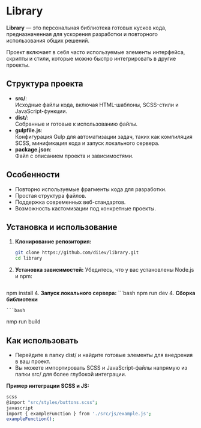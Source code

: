 # Library

**Library** — это персональная библиотека готовых кусков кода, предназначенная для ускорения разработки и повторного использования общих решений.  

Проект включает в себя часто используемые элементы интерфейса, скрипты и стили, которые можно быстро интегрировать в другие проекты.  

## Структура проекта

- **src/**:  
  Исходные файлы кода, включая HTML-шаблоны, SCSS-стили и JavaScript-функции.  
- **dist/**:  
  Собранные и готовые к использованию файлы.  
- **gulpfile.js**:  
  Конфигурация Gulp для автоматизации задач, таких как компиляция SCSS, минификация кода и запуск локального сервера.  
- **package.json**:  
  Файл с описанием проекта и зависимостями.  

## Особенности

- Повторно используемые фрагменты кода для разработки.
- Простая структура файлов.
- Поддержка современных веб-стандартов.
- Возможность кастомизации под конкретные проекты.

## Установка и использование

1. **Клонирование репозитория:**  

   ```bash
   git clone https://github.com/diiev/library.git
   cd library
2. **Установка зависимостей:**
  Убедитесь, что у вас установлены Node.js и npm:
   ```bash
npm install
4. **Запуск локального сервера:** 
    ```bash
npm run dev
4. **Сборка библиотеки** 
    
    ```bash 
  nmp run build

## Как использовать 
-  Перейдите в папку dist/ и найдите готовые элементы для внедрения в ваш проект.
-  Вы можете импортировать SCSS и JavaScript-файлы напрямую из папки src/ для более глубокой интеграции.
    
**Пример интеграции SCSS и JS:**

  ```bash 
  scss
  @import "src/styles/buttons.scss"; 
  javascript
  import { exampleFunction } from './src/js/example.js';
exampleFunction();






